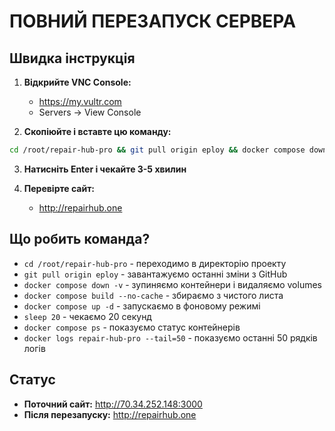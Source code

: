 # ПОВНИЙ ПЕРЕЗАПУСК СЕРВЕРА

## Швидка інструкція

1. **Відкрийте VNC Console:**
   - https://my.vultr.com
   - Servers → View Console

2. **Скопіюйте і вставте цю команду:**
```bash
cd /root/repair-hub-pro && git pull origin eploy && docker compose down -v && docker compose build --no-cache && docker compose up -d && sleep 20 && docker compose ps && docker logs repair-hub-pro --tail=50
```

3. **Натисніть Enter і чекайте 3-5 хвилин**

4. **Перевірте сайт:**
   - http://repairhub.one

## Що робить команда?

- `cd /root/repair-hub-pro` - переходимо в директорію проекту
- `git pull origin eploy` - завантажуємо останні зміни з GitHub
- `docker compose down -v` - зупиняємо контейнери і видаляємо volumes
- `docker compose build --no-cache` - збираємо з чистого листа
- `docker compose up -d` - запускаємо в фоновому режимі
- `sleep 20` - чекаємо 20 секунд
- `docker compose ps` - показуємо статус контейнерів
- `docker logs repair-hub-pro --tail=50` - показуємо останні 50 рядків логів

## Статус

- **Поточний сайт:** http://70.34.252.148:3000
- **Після перезапуску:** http://repairhub.one

